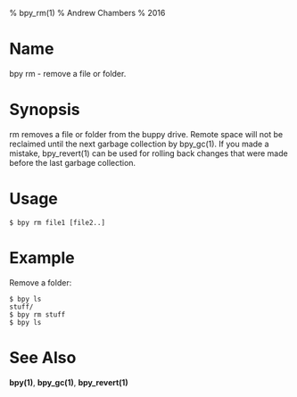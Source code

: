 % bpy_rm(1)
% Andrew Chambers
% 2016

# Name

bpy rm - remove a file or folder.

# Synopsis

rm removes a file or folder from the buppy drive.
Remote space will not be reclaimed until the next garbage collection by bpy_gc(1).
If you made a mistake, bpy_revert(1) can be used for rolling back changes that were made
before the last garbage collection.

# Usage

```$ bpy rm file1 [file2..]```

# Example

Remove a folder:

```
$ bpy ls
stuff/
$ bpy rm stuff
$ bpy ls
```

# See Also

**bpy(1)**, **bpy_gc(1)**, **bpy_revert(1)**
